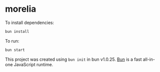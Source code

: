 # morelia

To install dependencies:

```bash
bun install
```

To run:

```bash
bun start
```

This project was created using `bun init` in bun v1.0.25. [Bun](https://bun.sh) is a fast all-in-one JavaScript runtime.
